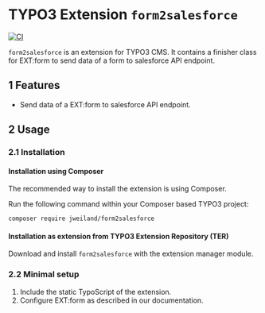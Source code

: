 # TYPO3 Extension `form2salesforce`

[![CI](https://github.com/jweiland-net/form2salesforce/actions/workflows/ci.yml/badge.svg)](https://github.com/jweiland-net/form2salesforce/actions/workflows/ci.yml)

`form2salesforce` is an extension for TYPO3 CMS. It contains a finisher
class for EXT:form to send data of a form to salesforce API endpoint.

## 1 Features

* Send data of a EXT:form to salesforce API endpoint.

## 2 Usage

### 2.1 Installation

#### Installation using Composer

The recommended way to install the extension is using Composer.

Run the following command within your Composer based TYPO3 project:

```
composer require jweiland/form2salesforce
```

#### Installation as extension from TYPO3 Extension Repository (TER)

Download and install `form2salesforce` with the extension manager module.

### 2.2 Minimal setup

1) Include the static TypoScript of the extension.
2) Configure EXT:form as described in our documentation.
